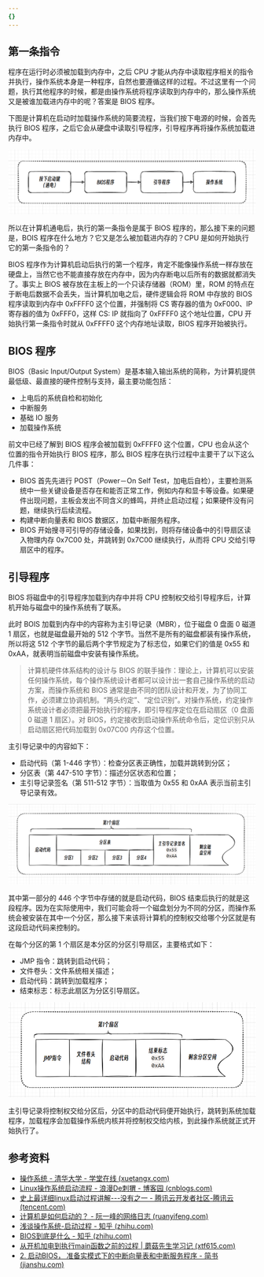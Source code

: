 ```yaml
---
{}
---
```



## 第一条指令

程序在运行时必须被加载到内存中，之后 CPU 才能从内存中读取程序相关的指令并执行，操作系统本身是一种程序，自然也要遵循这样的过程。不过这里有一个问题，执行其他程序的时候，都是由操作系统将程序读取到内存中的，那么操作系统又是被谁加载进内存中的呢？答案是 BIOS 程序。

下图是计算机在启动时加载操作系统的简要流程，当我们按下电源的时候，会首先执行 BIOS 程序，之后它会从硬盘中读取引导程序，引导程序再将操作系统加载进内存中。

![](附件/image/计算机的启动_image_1.png)

所以在计算机通电后，执行的第一条指令是属于 BIOS 程序的，那么接下来的问题是，BOIS 程序在什么地方？它又是怎么被加载进内存的？CPU 是如何开始执行它的第一条指令的？

BIOS 程序作为计算机启动后执行的第一个程序，肯定不能像操作系统一样存放在硬盘上，当然它也不能直接存放在内存中，因为内存断电以后所有的数据就都消失了。事实上 BIOS 被存放在主板上的一个只读存储器（ROM）里，ROM 的特点在于断电后数据不会丢失，当计算机加电之后，硬件逻辑会将 ROM 中存放的 BIOS 程序读取到内存中 0xFFFF0 这个位置，并强制将 CS 寄存器的值为 0xF000、IP 寄存器的值为 0xFFF0，这样 CS: IP 就指向了 0xFFFF0 这个地址位置，CPU 开始执行第一条指令时就从 0xFFFF0 这个内存地址读取，BIOS 程序开始被执行。

## BIOS 程序

BIOS（Basic Input/Output System）是基本输入输出系统的简称，为计算机提供最低级、最直接的硬件控制与支持，最主要功能包括：
- 上电后的系统自检和初始化
- 中断服务
- 基础 IO 服务
- 加载操作系统

前文中已经了解到 BIOS 程序会被加载到 0xFFFF0 这个位置，CPU 也会从这个位置的指令开始执行 BIOS 程序，那么 BIOS 程序在执行过程中主要干了以下这么几件事：
- BIOS 首先先进行 POST（Power－On Self Test，加电后自检），主要检测系统中一些关键设备是否存在和能否正常工作，例如内存和显卡等设备。如果硬件出现问题，主板会发出不同含义的蜂鸣，并终止启动过程；如果硬件没有问题，继续执行后续流程。
- 构建中断向量表和 BIOS 数据区，加载中断服务程序。
- BIOS 开始搜寻可引导的存储设备，如果找到，则将存储设备中的引导扇区读入物理内存 0x7C00 处，并跳转到 0x7C00 继续执行，从而将 CPU 交给引导扇区中的程序。

## 引导程序

BIOS 将磁盘中的引导程序加载到内存中并将 CPU 控制权交给引导程序后，计算机开始与磁盘中的操作系统有了联系。

此时 BOIS 加载到内存中的内容称为主引导记录（MBR），位于磁盘 0 盘面 0 磁道 1 扇区，也就是磁盘最开始的 512 个字节。当然不是所有的磁盘都装有操作系统，所以将这 512 个字节的最后两个字节规定为了标志位，如果它们的值是 0x55 和 0xAA，就表明当前磁盘中安装有操作系统。

>计算机硬件体系结构的设计与 BIOS 的联手操作：理论上，计算机可以安装任何操作系统，每个操作系统设计者都可以设计出一套自己操作系统的启动方案，而操作系统和 BIOS 通常是由不同的团队设计和开发，为了协同工作，必须建立协调机制。“两头约定”、“定位识别”。对操作系统，约定操作系统设计者必须把最开始执行的程序，即引导程序定位在启动扇区（0 盘面 0 磁道 1 扇区）。对 BIOS，约定接收到启动操作系统命令后，定位识别只从启动扇区把代码加载到 0x07C00 内存这个位置。

主引导记录中的内容如下：
- 启动代码（第 1-446 字节）：检查分区表正确性，加载并跳转到分区；
- 分区表（第 447-510 字节）：描述分区状态和位置；
- 主引导记录签名（第 511-512 字节）：当取值为 0x55 和 0xAA 表示当前主引导记录有效。

![](附件/image/计算机的启动_image_2.png)


其中第一部分的 446 个字节中存储的就是启动代码，BIOS 结束后执行的就是这段程序。因为在实际使用中，我们可能会将一个磁盘划分为不同的分区，而操作系统会被安装在其中一个分区，那么接下来该将计算机的控制权交给哪个分区就是有这段启动代码来控制的。

在每个分区的第 1 个扇区是本分区的分区引导扇区，主要格式如下：
- JMP 指令：跳转到启动代码；
- 文件卷头：文件系统相关描述；
- 启动代码：跳转到加载程序；
- 结束标志：标志此扇区为分区引导扇区。

![](附件/image/计算机的启动_image_3.png)

主引导记录将控制权交给分区后，分区中的启动代码便开始执行，跳转到系统加载程序，加载程序会加载操作系统内核并将控制权交给内核，到此操作系统就正式开始执行了。


## 参考资料

- [操作系统 - 清华大学 - 学堂在线 (xuetangx.com)](https://www.xuetangx.com/learn/THU08091000267/THU08091000267/12424484/video/23272495)
- [Linux操作系统启动流程 - 浪漫De刺猬 - 博客园 (cnblogs.com)](https://www.cnblogs.com/liang-io/p/9651656.html)
- [史上最详细linux启动过程讲解---没有之一 - 腾讯云开发者社区-腾讯云 (tencent.com)](https://cloud.tencent.com/developer/article/1114481) 
- [计算机是如何启动的？ - 阮一峰的网络日志 (ruanyifeng.com)](https://www.ruanyifeng.com/blog/2013/02/booting.html)
- [浅谈操作系统-启动过程 - 知乎 (zhihu.com)](https://zhuanlan.zhihu.com/p/32280478)
- [BIOS到底是什么 - 知乎 (zhihu.com)](https://zhuanlan.zhihu.com/p/89058949)
- [从开机加电到执行main函数之前的过程 | 蘑菇先生学习记 (xtf615.com)](http://xtf615.com/2017/11/20/%E4%BB%8E%E5%BC%80%E6%9C%BA%E5%8A%A0%E7%94%B5%E5%88%B0%E6%89%A7%E8%A1%8Cmain%E5%87%BD%E6%95%B0%E4%B9%8B%E5%89%8D%E7%9A%84%E8%BF%87%E7%A8%8B/)
- [2. 启动BIOS， 准备实模式下的中断向量表和中断服务程序 - 简书 (jianshu.com)](https://www.jianshu.com/p/0acaff87ac59)
